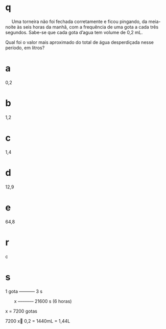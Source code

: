 # q
     Uma torneira não foi fechada corretamente e ficou pingando, da meia-noite às seis horas da manhã, com a frequência de uma gota a cada três segundos. Sabe-se que cada gota d’agua tem volume de 0,2 mL.

Qual foi o valor mais aproximado do total de água desperdiçada nesse período, em litros?

# a
0,2

# b
1,2

# c
1,4

# d
12,9

# e
64,8

# r
c

# s
1 gota ––––––– 3 s

       x ––––––– 21600 s (6 horas)

x = 7200 gotas

7200 x 0,2 = 1440mL = 1,44L
